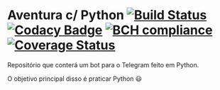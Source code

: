 # Aventura c/ Python [![Build Status](https://travis-ci.org/Tavisco/aventuracompythonbot.svg?branch=master)](https://travis-ci.org/Tavisco/aventuracompythonbot) [![Codacy Badge](https://api.codacy.com/project/badge/Grade/8e0460c3694e4ec59223d9643169d2e5)](https://www.codacy.com/app/Tavisco/aventuracompythonbot?utm_source=github.com&amp;utm_medium=referral&amp;utm_content=Tavisco/aventuracompythonbot&amp;utm_campaign=Badge_Grade) [![BCH compliance](https://bettercodehub.com/edge/badge/Tavisco/aventuracompythonbot?branch=master)](https://bettercodehub.com/) [![Coverage Status](https://coveralls.io/repos/github/Tavisco/aventuracompythonbot/badge.svg?branch=master)](https://coveralls.io/github/Tavisco/aventuracompythonbot?branch=master)

Repositório que conterá um bot para o Telegram feito em Python.

O objetivo principal disso é praticar Python 😃
